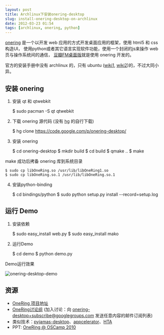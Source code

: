 ```yaml
---
layout: post
title: Archlinux下安装onering-desktop
slug: install-onering-desktop-on-archlinux
date: 2012-03-23 01:54
tags: [archlinux, onering, python]
---
```


[onering] 是一个以开发 web 应用的方式开发桌面应用的框架，使用 html5 和 css 构造UI，
使用python或者其它语言实现软件功能，使用一个封闭的js来操作 web 页与操作系统间的通信，
[豆瓣FM桌面版][fm]就是使用 onering 开发的。

官方的安装手册中没有 archlinux 的，只有 ubuntu ([wiki1][1], [wiki2][2]</a>)的，不过大同小异。

安装 onering
----------------

1) 安装 qt 和 qtwebkit

    $ sudo pacman -S qt qtwebkit

2) 下载 onering 源代码 (没有 [hg] 的自行下载)

    $ hg clone https://code.google.com/p/onering-desktop/

3) 安装 onering

    $ cd onering-desktop
    $ mkdir build
    $ cd build
    $ qmake ..
    $ make

make 成功后拷备 onering 库到系统目录

    $ sudo cp libOneRing.so /usr/lib/libOneRing1.so
    $ sudo cp libOneRing.so.1 /usr/lib/libOneRing.so.1

4) 安装python-binding

    $ cd bindings/python
    $ sudo python setup.py install --record=setup.log

运行 Demo
------------

1) 安装依赖

    $ sudo easy_install web.py
    $ sudo easy_install mako

2) 运行Demo

    $ cd demo
    $ python demo.py

Demo运行效果

![onering-desktop-demo](http://pic.yupoo.com/greatghoul_v/BPPxO6It/GRJwZ.png)

资源
---------

 - [OneRing 项目地址][onering]
 - [OneRing讨论组][3] (加入讨论：向 [onering-desktop+subscribe@googlegroups.com][4] 发送任意内容的邮件订阅列表)
 - 类似技术：[pyjamas-desktop][pyjs]、[appcelerator][5]、[HTA][hta]
 - PPT: [OneRing @ OSCamp 2010][6]

[1]: http://code.google.com/p/onering-desktop/wiki/InstallationOnUbuntu
[2]: http://code.google.com/p/onering-desktop/wiki/RunDemo
[3]: https://groups.google.com/forum/?fromgroups#!forum/onering-desktop
[4]: mailto:onering-desktop+subscribe@googlegroups.com?subject=申请加入&amp;body=申请加入
[5]: http://www.appcelerator.com/
[6]: http://www.slideshare.net/hongqn/onering-oscamp-2010
[fm]: http://douban.fm/app#desktop
[hg]: http://mercurial.selenic.com/
[hta]: http://msdn.microsoft.com/en-us/library/ms536496(v=vs.85).aspx
[onering]: http://code.google.com/p/onering-desktop
[pyjs]: http://pyjs.org/
